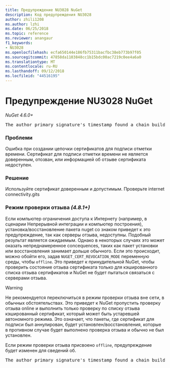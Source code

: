 ```yaml
---
title: Предупреждение NU3028 NuGet
description: Код предупреждения NU3028
author: zhili1208
ms.author: lzhi
ms.date: 06/25/2018
ms.topic: reference
ms.reviewer: anangaur
f1_keywords:
- NU3028
ms.openlocfilehash: ecfa650144e186fb75311bacfbc38eb773b97f05
ms.sourcegitcommit: 47858da1103848cc1b15bdc00ac7219c0ee4a6a0
ms.translationtype: MT
ms.contentlocale: ru-RU
ms.lasthandoff: 09/12/2018
ms.locfileid: "44516195"
---
```

# <a name="nuget-warning-nu3028"></a>Предупреждение NU3028 NuGet

*NuGet 4.6.0+*

<pre>The author primary signature's timestamp found a chain building issue: The revocation function was unable to check revocation because the revocation server could not be reached. For more information, visit https://aka.ms/certificateRevocationMode</pre>

### <a name="issue"></a>Проблеми
Ошибка при создании цепочки сертификатов для подписи отметки времени. Сертификат для подписи отметки времени не является доверенным, отозван, или информацией об отзыве сертификата недоступен.

### <a name="solution"></a>Решение
Используйте сертификат доверенным и допустимым. Проверьте internet connectivity.gits

### <a name="revocation-check-mode-481"></a>Режим проверки отзыва *(4.8.1+)*
Если компьютер ограничения доступа к Интернету (например, в сценарии Непрерывной интеграции и компьютер построения), установка/восстановление пакета nuget со знаком приведет к это предупреждение, так как серверы отзыва, недоступны. Подобный результат является ожидаемым.
Однако в некоторых случаях это может оказать непреднамеренное concequences, таких как пакет установки или восстановления занимает дольше обычного. Если это происходит, можно обойти его, задав `NUGET_CERT_REVOCATION_MODE` переменную среды, чтобы `offline`. Это приведет к принудительной NuGet, чтобы проверить состояние отзыва сертификата только для кэшированного списка отзыва сертификатов и NuGet не будет пытаться связаться с серверами отзыва.

> [!Warning]
> Не рекомендуется переключиться в режим проверки отзыва вне сети, в обычных обстоятельствах. Это приведет к NuGet пропустить проверку отзыва online и выполнить только проверку по списку отзыва кэшированный сертификат, который может быть устаревшей автономного режима. Это означает, что пакеты, где сертификат для подписи был аннулирован, будет установлен/восстановления, которые в противном случае будет выполнено проверка отзыва и обычно не был установлен.

Если режим проверки отзыва присвоено `offline`, предупреждение будет изменен для сведений об.

<pre>The author primary signature's timestamp found a chain building issue: The revocation function was unable to check revocation because the certificate is not available in the cached certificate revocation list and NUGET_CERT_REVOCATION_MODE environment variable has been set to offline. For more information, visit https://aka.ms/certificateRevocationMode.</pre>
